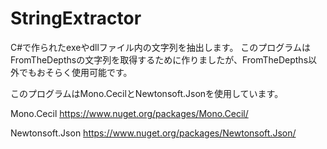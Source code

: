 # StringExtractor

C#で作られたexeやdllファイル内の文字列を抽出します。
このプログラムはFromTheDepthsの文字列を取得するために作りましたが、FromTheDepths以外でもおそらく使用可能です。



このプログラムはMono.CecilとNewtonsoft.Jsonを使用しています。

Mono.Cecil
https://www.nuget.org/packages/Mono.Cecil/

Newtonsoft.Json
https://www.nuget.org/packages/Newtonsoft.Json/
